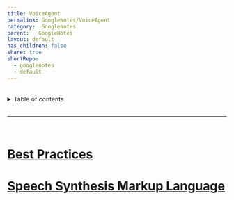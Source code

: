 ```yaml
---
title: VoiceAgent
permalink: GoogleNotes/VoiceAgent
category:  GoogleNotes
parent:   GoogleNotes
layout: default
has_children: false
share: true
shortRepo:
  - googlenotes
  - default          
---
```



<br/>          

<details markdown="block">                
<summary>                
Table of contents                
</summary>                
{: .text-delta }                
1. TOC                
{:toc}                
</details>                

<br/>                

***                

<br/>

# [Best Practices](https://cloud.google.com/dialogflow/cx/docs/concept/voice-agent-design)

# [Speech Synthesis Markup Language](https://cloud.google.com/text-to-speech/docs/ssml)
